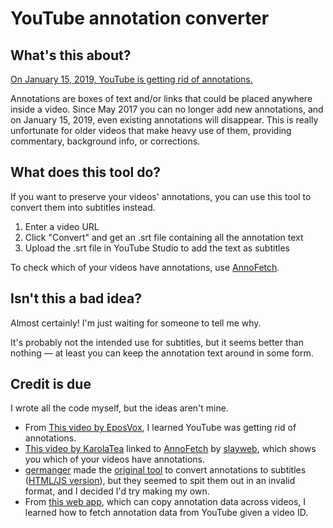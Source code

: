 <h1>YouTube annotation converter</h1>
<h2>What's this about?</h2>
<p><a href="https://support.google.com/youtube/answer/7342737">On January 15, 2019, YouTube is getting rid
		of annotations.</a></p>
<p>Annotations are boxes of text and/or links that could be placed anywhere inside a video. Since May 2017
	you can no longer add new annotations, and on January 15, 2019, even existing annotations will
	disappear. This is really unfortunate for older videos that make heavy use of them, providing
	commentary, background info, or corrections.</p>
<h2>What does this tool do?</h2>
<p>If you want to preserve your videos' annotations, you can use this tool to convert them into subtitles
	instead.</p>
<ol>
	<li>Enter a video URL</li>
	<li>Click "Convert" and get an .srt file containing all the annotation text</li>
	<li>Upload the .srt file in YouTube Studio to add the text as subtitles</li>
</ol>
<p>To check which of your videos have annotations, use
	<a href="https://slayweb.com/annofetch/">AnnoFetch</a>.</p>
<h2>Isn't this a bad idea?</h2>
<p>Almost certainly! I'm just waiting for someone to tell me why.</p>
<p>It's probably not the intended use for subtitles, but it seems better than nothing &mdash; at least you
	can keep the annotation text around in some form.</p>
<h2>Credit is due</h2>
<p>I wrote all the code myself, but the ideas aren't mine.</p>
<ul>
	<li>From <a href="https://www.youtube.com/watch?v=LYIzvtjtR90">This video by EposVox</a>, I learned
		YouTube was getting rid of annotations.
	</li>
	<li><a href="https://www.youtube.com/watch?v=MLYaXkpbAVU">This video by KarolaTea</a> linked to <a
				href="https://slayweb.com/annofetch/">AnnoFetch</a> by <a
				href="https://twitter.com/slayweb">slayweb</a>, which shows you which of your videos have
		annotations.
	</li>
	<li><a href="https://github.com/germanger">germanger</a> made the <a
				href="https://github.com/germanger/youtubeannotations-to-srt">original tool</a> to convert
		annotations to subtitles (<a href="https://github.com/germanger/youtubeannotations-to-srt-js">HTML/JS
			version</a>), but they seemed to spit them out in an invalid format, and I decided I'd try
		making my own.
	</li>
	<li>From <a href="https://stefansundin.github.io/youtube-copy-annotations">this web app</a>, which can
		copy annotation data across videos, I learned how to fetch annotation data from YouTube given a
		video ID.
	</li>
</ul>